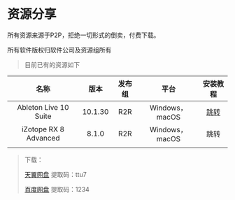 # 资源分享

所有资源来源于P2P，拒绝一切形式的倒卖，付费下载。  

所有软件版权归软件公司及资源组所有

> 目前已有的资源如下

|         名称          |  版本   | 发布组 |      平台      |                      安装教程                      |
| :-------------------: | :-----: | :----: | :------------: | :------------------------------------------------: |
| Ableton Live 10 Suite | 10.1.30 |  R2R   | Windows，macOS | [跳转](https://bluedoc.io/shares/oLHMbzSJx1Q9SvvU) |
| iZotope RX 8 Advanced |  8.1.0  |  R2R   | Windows，macOS |                        跳转                        |
|                       |         |        |                |                                                    |

> 下载：
>
> [天翼网盘](https://cloud.189.cn/t/IRjMz2nyaAR3)    提取码：ttu7
>
> [百度网盘](https://pan.baidu.com/s/1foTFRr9JpEpttPoj9fDyqQ)    提取码：1234
